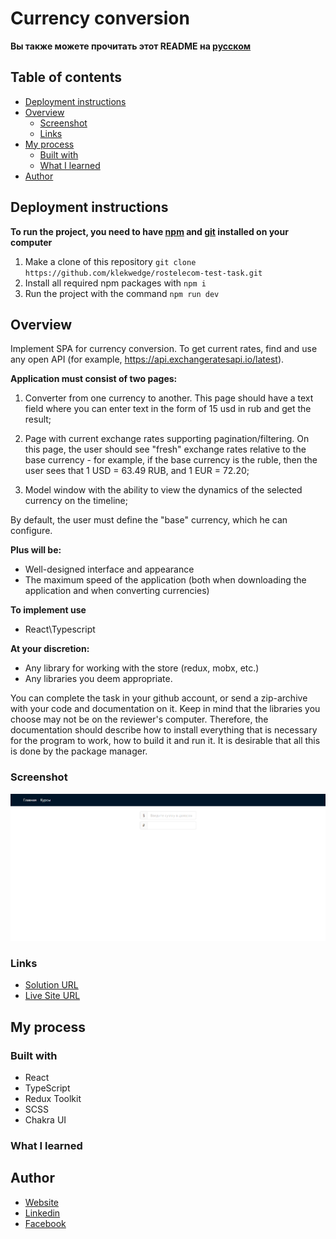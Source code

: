 # Currency conversion

**Вы также можете прочитать этот README на [русском](https://github.com/klekwedge/rostelecom-test-task/blob/main/README.md)**

## Table of contents

- [Deployment instructions](#deployment-instructions)
- [Overview](#overview)
  - [Screenshot](#screenshot)
  - [Links](#links)
- [My process](#my-process)
  - [Built with](#built-with)
  - [What I learned](#what-i-learned)
- [Author](#author)

## Deployment instructions

**To run the project, you need to have [npm](https://nodejs.org/en/) and [git](https://git-scm.com/downloads) installed on your computer**

1. Make a clone of this repository ```git clone https://github.com/klekwedge/rostelecom-test-task.git```
2. Install all required npm packages with ```npm i```
3. Run the project with the command ```npm run dev```

## Overview

Implement SPA for currency conversion. To get current rates, find and use any open API (for example, https://api.exchangeratesapi.io/latest).

**Application must consist of two pages:**
1. Converter from one currency to another. This page should have a text field where you can enter text in the form of 15 usd in rub and get the result;

2. Page with current exchange rates supporting pagination/filtering. On this page, the user should see "fresh" exchange rates relative to the base currency - for example, if the base currency is the ruble, then the user sees that 1 USD = 63.49 RUB, and 1 EUR = 72.20;

3. Model window with the ability to view the dynamics of the selected currency on the timeline;

By default, the user must define the "base" currency, which he can configure.

**Plus will be:**
- Well-designed interface and appearance
- The maximum speed of the application (both when downloading the application and when converting currencies)

**To implement use**
- React\Typescript

**At your discretion:**
- Any library for working with the store (redux, mobx, etc.)
- Any libraries you deem appropriate.

You can complete the task in your github account, or send a zip-archive with your code and documentation on it. Keep in mind that the libraries you choose may not be on the reviewer's computer. Therefore, the documentation should describe how to install everything that is necessary for the program to work, how to build it and run it. It is desirable that all this is done by the package manager.

### Screenshot

![Main screen](./preview/screenshot.png)

### Links

- [Solution URL](https://github.com/klekwedge/rostelecom-test-task)
- [Live Site URL](https://klekwedge-rostelecom-test-task.vercel.app/)

## My process

### Built with

- React
- TypeScript
- Redux Toolkit
- SCSS
- Chakra UI

### What I learned

## Author

- [Website](https://klekwedge-cv.vercel.app/)
- [Linkedin](https://www.linkedin.com/in/klekwedge/)
- [Facebook](https://www.facebook.com/klekwedge)

